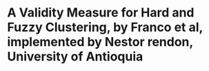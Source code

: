 # A Validity Measure for Hard and Fuzzy Clustering, by Franco et al, implemented by Nestor rendon, University of Antioquia

